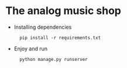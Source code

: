 # The analog music shop

- Installing dependencies
        
        pip install -r requirements.txt

- Enjoy and run 

        python manage.py runserver
        